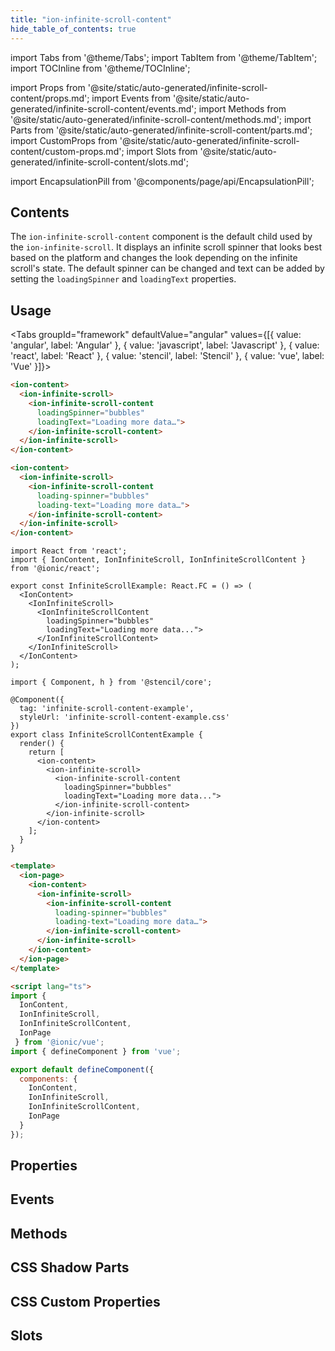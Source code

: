 ```yaml
---
title: "ion-infinite-scroll-content"
hide_table_of_contents: true
---
```

import Tabs from '@theme/Tabs';
import TabItem from '@theme/TabItem';
import TOCInline from '@theme/TOCInline';

import Props from '@site/static/auto-generated/infinite-scroll-content/props.md';
import Events from '@site/static/auto-generated/infinite-scroll-content/events.md';
import Methods from '@site/static/auto-generated/infinite-scroll-content/methods.md';
import Parts from '@site/static/auto-generated/infinite-scroll-content/parts.md';
import CustomProps from '@site/static/auto-generated/infinite-scroll-content/custom-props.md';
import Slots from '@site/static/auto-generated/infinite-scroll-content/slots.md';

import EncapsulationPill from '@components/page/api/EncapsulationPill';

<h2 className="table-of-contents__title">Contents</h2>

<TOCInline
  toc={toc}
  maxHeadingLevel={2}
/>



The `ion-infinite-scroll-content` component is the default child used by the `ion-infinite-scroll`. It displays an infinite scroll spinner that looks best based on the platform and changes the look depending on the infinite scroll's state. The default spinner can be changed and text can be added by setting the `loadingSpinner` and `loadingText` properties.



## Usage

<Tabs groupId="framework" defaultValue="angular" values={[{ value: 'angular', label: 'Angular' }, { value: 'javascript', label: 'Javascript' }, { value: 'react', label: 'React' }, { value: 'stencil', label: 'Stencil' }, { value: 'vue', label: 'Vue' }]}>

<TabItem value="angular">

```html
<ion-content>
  <ion-infinite-scroll>
    <ion-infinite-scroll-content
      loadingSpinner="bubbles"
      loadingText="Loading more data…">
    </ion-infinite-scroll-content>
  </ion-infinite-scroll>
</ion-content>
```


</TabItem>


<TabItem value="javascript">

```html
<ion-content>
  <ion-infinite-scroll>
    <ion-infinite-scroll-content
      loading-spinner="bubbles"
      loading-text="Loading more data…">
    </ion-infinite-scroll-content>
  </ion-infinite-scroll>
</ion-content>
```


</TabItem>


<TabItem value="react">

```tsx
import React from 'react';
import { IonContent, IonInfiniteScroll, IonInfiniteScrollContent } from '@ionic/react';

export const InfiniteScrollExample: React.FC = () => (
  <IonContent>
    <IonInfiniteScroll>
      <IonInfiniteScrollContent
        loadingSpinner="bubbles"
        loadingText="Loading more data...">
      </IonInfiniteScrollContent>
    </IonInfiniteScroll>
  </IonContent>
);
```

</TabItem>


<TabItem value="stencil">

```tsx
import { Component, h } from '@stencil/core';

@Component({
  tag: 'infinite-scroll-content-example',
  styleUrl: 'infinite-scroll-content-example.css'
})
export class InfiniteScrollContentExample {
  render() {
    return [
      <ion-content>
        <ion-infinite-scroll>
          <ion-infinite-scroll-content
            loadingSpinner="bubbles"
            loadingText="Loading more data...">
          </ion-infinite-scroll-content>
        </ion-infinite-scroll>
      </ion-content>
    ];
  }
}
```

</TabItem>


<TabItem value="vue">

```html
<template>
  <ion-page>
    <ion-content>
      <ion-infinite-scroll>
        <ion-infinite-scroll-content
          loading-spinner="bubbles"
          loading-text="Loading more data…">
        </ion-infinite-scroll-content>
      </ion-infinite-scroll>
    </ion-content>
  </ion-page>
</template>

<script lang="ts">
import {
  IonContent,
  IonInfiniteScroll,
  IonInfiniteScrollContent,
  IonPage
 } from '@ionic/vue';
import { defineComponent } from 'vue';

export default defineComponent({
  components: {
    IonContent,
    IonInfiniteScroll,
    IonInfiniteScrollContent,
    IonPage
  }
});
```


</TabItem>

</Tabs>

## Properties
<Props />

## Events
<Events />

## Methods
<Methods />

## CSS Shadow Parts
<Parts />

## CSS Custom Properties
<CustomProps />

## Slots
<Slots />